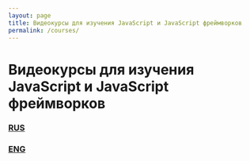 ```yaml
---
layout: page
title: Видеокурсы для изучения JavaScript и JavaScript фреймворков
permalink: /courses/
---
```


# Видеокурсы для изучения JavaScript и JavaScript фреймворков

### <a href="/courses/ru/">RUS</a>

### <a href="/courses/en/">ENG</a>